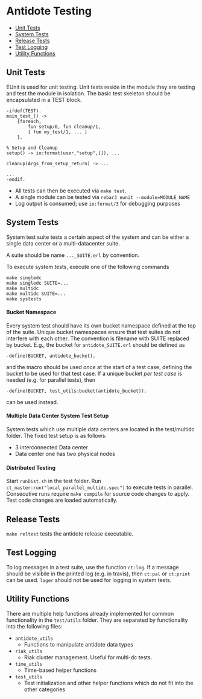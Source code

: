 Antidote Testing
================

* [Unit Tests](#unit-tests)
* [System Tests](#system-tests)
* [Release Tests](#release-tests)
* [Test Logging](#test-logging)
* [Utility Functions](#utility-functions)

Unit Tests
----------

EUnit is used for unit testing. 
Unit tests reside in the module they are testing and test the module in isolation. 
The basic test skeleton should be encapsulated in a TEST block.


```
-ifdef(TEST).
main_test_() ->
    {foreach,
        fun setup/0, fun cleanup/1,
        [ fun my_test/1, ... ]
    }.

% Setup and Cleanup
setup() -> io:format(user,"setup",[]), ...

cleanup(Args_from_setup_return) -> ...

...
-endif.
```

* All tests can then be executed via `make test`.
* A single module can be tested via `rebar3 eunit --module=MODULE_NAME`
* Log output is consumed; use `io:format/3` for debugging purposes


System Tests
----------------------------------

System test suite tests a certain aspect of the system and can be either a single data center or a multi-datacenter suite.

A suite should be name `..._SUITE.erl` by convention.

To execute system tests, execute one of the following commands

    make singledc 
    make singledc SUITE=...
    make multidc
    make multidc SUITE=...
    make systests


#### Bucket Namespace

Every system test should have its own bucket namespace defined at the top of the suite. 
Unique bucket namespaces ensure that test suites do not interfere with each other. 
The convention is filename with SUITE replaced by bucket.
E.g., the bucket for `antidote_SUITE.erl` should be defined as

    -define(BUCKET, antidote_bucket).

and the macro should be used *once* at the start of a test case, defining the bucket to be used for that test case. 
If a unique bucket *per test case* is needed (e.g. for parallel tests), then

    -define(BUCKET, test_utils:bucket(antidote_bucket)).

can be used instead.


#### Multiple Data Center System Test Setup

System tests which use multiple data centers are located in the test/multidc folder.
The fixed test setup is as follows:

* 3 interconnected Data center
* Data center one has two physical nodes


#### Distributed Testing

Start `runDist.sh` in the test folder.
Run `ct_master:run("local_parallel_multidc.spec")` to execute tests in parallel.
Consecutive runs require `make compile` for source code changes to apply.
Test code changes are loaded automatically.


Release Tests
-------------

`make reltest` tests the antidote release executable.


Test Logging
-------------

To log messages in a test suite, use the function `ct:log`. If a message should be visibile in the printed log (e.g. in travis), then `ct:pal` or `ct:print` can be used. `lager` should not be used for logging in system tests.


Utility Functions
-----------------

There are multiple help functions already implemented for common functionality in the `test/utils` folder. They are separated by functionality into the following files:

* `antidote_utils`
  * Functions to manipulate antidote data types
* `riak_utils`
  * Riak cluster management. Useful for multi-dc tests.
* `time_utils`
  * Time-based helper functions
* `test_utils`
  * Test initialization and other helper functions which do not fit into the other categories


